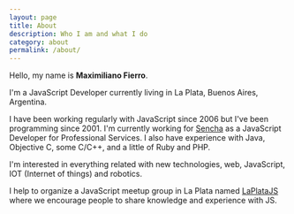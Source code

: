 ```yaml
---
layout: page
title: About
description: Who I am and what I do
category: about
permalink: /about/
---
```


Hello, my name is **Maximiliano Fierro**. 

I'm a JavaScript Developer currently living in La Plata, Buenos Aires, Argentina.

I have been working regularly with JavaScript since 2006 but I've been programming since 2001. I'm currently working for [Sencha](http://www.sencha.com) as a JavaScript Developer for Professional Services. I also have experience with Java, Objective C, some C/C++, and a little of Ruby and PHP.

I'm interested in everything related with new technologies, web, JavaScript, IOT (Internet of things) and robotics. 

I help to organize a JavaScript meetup group in La Plata named [LaPlataJS](http://laplatajs.github.io) where we encourage people to share knowledge and experience with JS.

